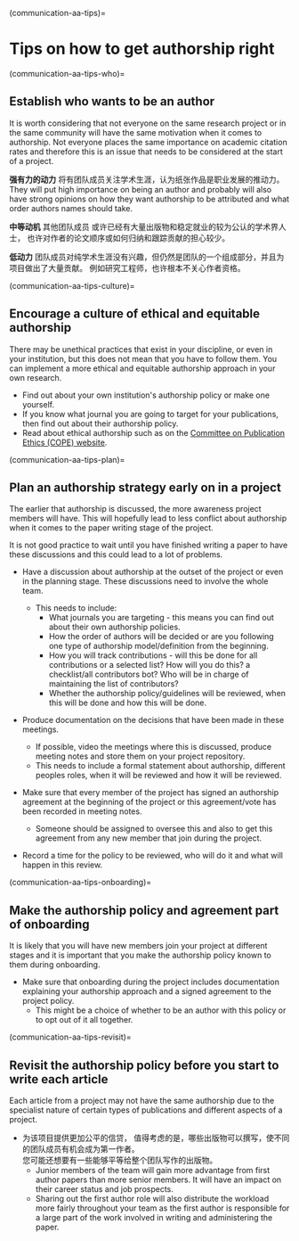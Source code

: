 (communication-aa-tips)=
# Tips on how to get authorship right

(communication-aa-tips-who)=
## Establish who wants to be an author

It is worth considering that not everyone on the same research project or in the same community will have the same motivation when it comes to authorship. Not everyone places the same importance on academic citation rates and therefore this is an issue that needs to be considered at the start of a project.

**强有力的动力** 将有团队成员关注学术生涯，认为纸张作品是职业发展的推动力。 They will put high importance on being an author and probably will also have strong opinions on how they want authorship to be attributed and what order authors names should take.

**中等动机** 其他团队成员 或许已经有大量出版物和稳定就业的较为公认的学术界人士， 也许对作者的论文顺序或如何归纳和跟踪贡献的担心较少。

**低动力** 团队成员对纯学术生涯没有兴趣，但仍然是团队的一个组成部分，并且为项目做出了大量贡献。 例如研究工程师，也许根本不关心作者资格。

(communication-aa-tips-culture)=
## Encourage a culture of ethical and equitable authorship
There may be unethical practices that exist in your discipline, or even in your institution, but this does not mean that you have to follow them. You can implement a more ethical and equitable authorship approach in your own research.

* Find out about your own institution's authorship policy or make one yourself.
* If you know what journal you are going to target for your publications, then find out about their authorship policy.
* Read about ethical authorship such as on the [Committee on Publication Ethics (COPE) website](https://publicationethics.org/).

(communication-aa-tips-plan)=
## Plan an authorship strategy early on in a project
The earlier that authorship is discussed, the more awareness project members will have. This will hopefully lead to less conflict about authorship when it comes to the paper writing stage of the project.

It is not good practice to wait until you have finished writing a paper to have these discussions and this could lead to a lot of problems.

* Have a discussion about authorship at the outset of the project or even in the planning stage. These discussions need to involve the whole team.
    * This needs to include:
        * What journals you are targeting - this means you can find out about their own authorship policies.
        * How the order of authors will be decided or are you following one type of authorship model/definition from the beginning.
        * How you will track contributions - will this be done for all contributions or a selected list? How will you do this? a checklist/all contributors bot? Who will be in charge of maintaining the list of contributors?
        * Whether the authorship policy/guidelines will be reviewed, when this will be done and how this will be done.

* Produce documentation on the decisions that have been made in these meetings.
    * If possible, video the meetings where this is discussed, produce meeting notes and store them on your project repository.
    * This needs to include a formal statement about authorship, different peoples roles, when it will be reviewed and how it will be reviewed.

* Make sure that every member of the project has signed an authorship agreement at the beginning of the project or this agreement/vote has been recorded in meeting notes.
    * Someone should be assigned to oversee this and also to get this agreement from any new member that join during the project.

* Record a time for the policy to be reviewed, who will do it and what will happen in this review.

(communication-aa-tips-onboarding)=
## Make the authorship policy and agreement part of onboarding
It is likely that you will have new members join your project at different stages and it is important that you make the authorship policy known to them during onboarding.

* Make sure that onboarding during the project includes documentation explaining your authorship approach and a signed agreement to the project policy.
    * This might be a choice of whether to be an author with this policy or to opt out of it all together.

(communication-aa-tips-revisit)=
## Revisit the authorship policy before you start to write each article
Each article from a project may not have the same authorship due to the specialist nature of certain types of publications and different aspects of a project.

* 为该项目提供更加公平的信贷， 值得考虑的是，哪些出版物可以撰写，使不同的团队成员有机会成为第一作者。   
  您可能还想要有一些能够平等给整个团队写作的出版物。
    * Junior members of the team will gain more advantage from first author papers than more senior members. It will have an impact on their career status and job prospects.
    * Sharing out the first author role will also distribute the workload more fairly throughout your team as the first author is responsible for a large part of the work involved in writing and administering the paper. 
